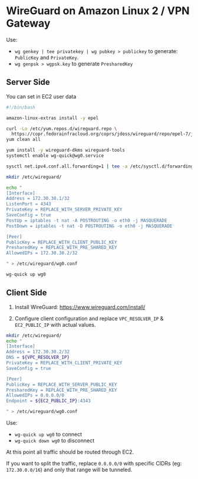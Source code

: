 # WireGuard on Amazon Linux 2 / VPN Gateway

Use:
- `wg genkey | tee privatekey | wg pubkey > publickey` to generate: `PublicKey` and `PrivateKey`.
- `wg genpsk > wgpsk.key` to generate `PresharedKey`

## Server Side

You can set in EC2 user data

```bash
#!/bin/bash

amazon-linux-extras install -y epel

curl -Lo /etc/yum.repos.d/wireguard.repo \
  https://copr.fedorainfracloud.org/coprs/jdoss/wireguard/repo/epel-7/jdoss-wireguard-epel-7.repo
yum clean all

yum install -y wireguard-dkms wireguard-tools
systemctl enable wg-quick@wg0.service

sysctl net.ipv4.conf.all.forwarding=1 | tee -a /etc/sysctl.d/forwarding.conf

mkdir /etc/wireguard/

echo "
[Interface]
Address = 172.30.30.1/32
ListenPort = 4343
PrivateKey = REPLACE_WITH_SERVER_PRIVATE_KEY
SaveConfig = true
PostUp = iptables -t nat -A POSTROUTING -o eth0 -j MASQUERADE
PostDown = iptables -t nat -D POSTROUTING -o eth0 -j MASQUERADE

[Peer]
PublicKey = REPLACE_WITH_CLIENT_PUBLIC_KEY
PresharedKey = REPLACE_WITH_PRE_SHARED_KEY
AllowedIPs = 172.30.30.2/32

" > /etc/wireguard/wg0.conf

wg-quick up wg0
```

## Client Side

1. Install WireGuard: https://www.wireguard.com/install/

2. Configure client configuration and replace `VPC_RESOLVER_IP` &amp; `EC2_PUBLIC_IP` with actual values. 

```bash
mkdir /etc/wireguard/
echo "
[Interface]
Address = 172.30.30.2/32
DNS = ${VPC_RESOLVER_IP}
PrivateKey = REPLACE_WITH_CLIENT_PRIVATE_KEY
SaveConfig = true

[Peer]
PublicKey = REPLACE_WITH_SERVER_PUBLIC_KEY
PresharedKey = REPLACE_WITH_PRE_SHARED_KEY
AllowedIPs = 0.0.0.0/0
Endpoint = ${EC2_PUBLIC_IP}:4343

" > /etc/wireguard/wg0.conf
```

Use:
- `wg-quick up wg0` to connect
- `wg-quick down wg0` to disconnect

At this point all traffic should be routed through EC2. 

If you want to split the traffic, replace `0.0.0.0/0` with specific CIDRs (eg: `172.30.0.0/16`) and only that range will be tunneled.
